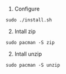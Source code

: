 1. Configure
```
sudo ./install.sh
```

2. Intall zip
```
sudo pacman -S zip
```

2. Intall unzip
```
sudo pacman -S unzip
```
